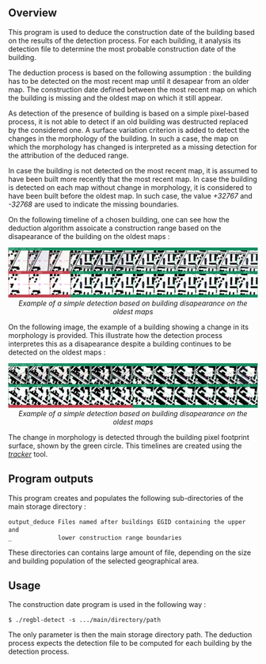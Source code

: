## Overview

This program is used to deduce the construction date of the building based on the results of the detection process. For each building, it analysis its detection file to determine the most probable construction date of the building.

The deduction process is based on the following assumption : the building has to be detected on the most recent map until it desapear from an older map. The construction date defined between the most recent map on which the building is missing and the oldest map on which it still appear.

As detection of the presence of building is based on a simple pixel-based process, it is not able to detect if an old building was destructed replaced by the considered one. A surface variation criterion is added to detect the changes in the morphology of the building. In such a case, the map on which the morphology has changed is interpreted as a missing detection for the attribution of the deduced range.

In case the building is not detected on the most recent map, it is assumed to have been built more recently that the most recent map. In case the building is detected on each map without change in morphology, it is considered to have been built before the oldest map. In such case, the value _+32767_ and _-32768_ are used to indicate the missing boundaries.

On the following timeline of a chosen building, one can see how the deduction algorithm assoicate a construction range based on the disapearance of the building on the oldest maps :

<p align="center">
<img src="../../doc/image/deduction-example-strict.png?raw=true" width="768">
<br />
<i>Example of a simple detection based on building disapearance on the oldest maps</i>
</p>

On the following image, the example of a building showing a change in its morphology is provided. This illustrate how the detection process interpretes this as a disapearance despite a building continues to be detected on the oldest maps :

<p align="center">
<img src="../../doc/image/deduction-example-break.png?raw=true" width="768">
<br />
<i>Example of a simple detection based on building disapearance on the oldest maps</i>
</p>

The change in morphology is detected through the building pixel footprint surface, shown by the green circle. This timelines are created using the [_tracker_](../../src/regbl-tracker) tool.

## Program outputs

This program creates and populates the following sub-directories of the main storage directory :

    output_deduce Files named after buildings EGID containing the upper and
    _             lower construction range boundaries

These directories can contains large amount of file, depending on the size and building population of the selected geographical area.

## Usage

The construction date program is used in the following way :

    $ ./regbl-detect -s .../main/directory/path

The only parameter is then the main storage directory path. The deduction process expects the detection file to be computed for each building by the detection process.
